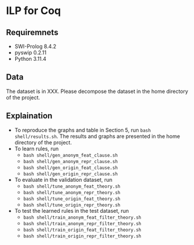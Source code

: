 # ILP for Coq

## Requiremnets

- SWI-Prolog 8.4.2
- pyswip 0.2.11 
- Python 3.11.4

## Data

The dataset is in XXX. Please decompose the dataset in the home directory of the project.

## Explaination

- To reproduce the graphs and table in Section 5, run `bash shell/results.sh`. The results and graphs are presented in the home directory of the project.
- To learn rules, run
  - `bash shell/gen_anonym_feat_clause.sh`
  - `bash shell/gen_anonym_repr_clause.sh`
  - `bash shell/gen_origin_feat_clause.sh`
  - `bash shell/gen_origin_repr_clause.sh`
- To evaluate in the validation dataset, run
  - `bash shell/tune_anonym_feat_theory.sh`
  - `bash shell/tune_anonym_repr_theory.sh`
  - `bash shell/tune_origin_feat_theory.sh`
  - `bash shell/tune_origin_repr_theory.sh`
- To test the learned rules in the test dataset, run
  - `bash shell/train_anonym_feat_filter_theory.sh`
  - `bash shell/train_anonym_repr_filter_theory.sh`
  - `bash shell/train_origin_feat_filter_theory.sh`
  - `bash shell/train_origin_repr_filter_theory.sh`
